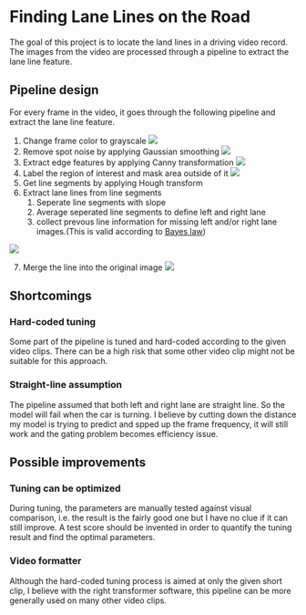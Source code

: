 # **Finding Lane Lines on the Road** 


The goal of this project is to locate the land lines in a driving video record.
The images from the video are processed through a pipeline to extract the lane line feature.



## Pipeline design
For every frame in the video, it goes through the following pipeline and extract the lane line feature.
1. Change frame color to grayscale
![](https://i.imgur.com/y1mvSWA.png)
2. Remove spot noise by applying Gaussian smoothing
![](https://i.imgur.com/KdlbFXC.png)
3. Extract edge features by applying Canny transformation
![](https://i.imgur.com/UozdR8U.png)
4. Label the region of interest and mask area outside of it
![](https://i.imgur.com/AnN7TG2.png)
5. Get line segments by applying Hough transform
6. Extract lane lines from line segments
    1. Seperate line segments with slope
    2. Average seperated line segments to define left and right lane
    3. collect prevous line information for missing left and/or right lane images.(This is valid according to [Bayes law](https://en.wikipedia.org/wiki/Bayes%27_theorem))

![](https://i.imgur.com/Wl1tj3p.png)

7. Merge the line into the original image
![](https://i.imgur.com/giWK2b6.png)



## Shortcomings 
### Hard-coded tuning
Some part of the pipeline is tuned and hard-coded according to the given video clips. There can be a high risk that some other video clip might not be suitable for this approach.

### Straight-line assumption
The pipeline assumed that both left and right lane are straight line. So the model will fail when the car is turning. I believe by cutting down the distance my model is trying to predict and spped up the frame frequency, it will still work and the gating  problem becomes efficiency issue.


## Possible improvements
### Tuning can be optimized
During tuning, the parameters are manually tested against visual comparison, i.e. the result is the fairly good one but I have no clue if it can still improve. A test score should be invented in order to quantify the tuning result and find the optimal parameters.
### Video formatter
Although the hard-coded tuning process is aimed at only the given short clip, I believe with the right transformer software, this pipeline can be more generally used on many other video clips. 